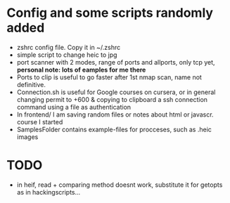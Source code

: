 # Config and some scripts randomly added
* zshrc config file. Copy it in ~/.zshrc
* simple script to change heic to jpg 
* port scanner with 2 modes, range of ports and allports, only tcp yet, **personal note: lots of eamples for me there**
* Ports to clip is useful to go faster after 1st nmap scan, name not definitive.
* Connection.sh is useful for Google courses on cursera, or in general changing permit to +600 & copying to clipboard a ssh connection command using a file as authentication
* In frontend/ I am saving random files or notes about html or javascr. course I started
* SamplesFolder contains example-files for procceses, such as .heic images

# TODO
* in heif, read + comparing method doesnt work, substitute it for getopts as in hackingscripts...

